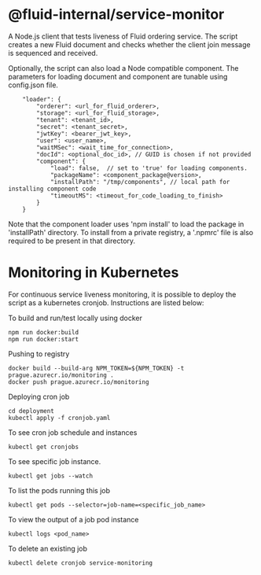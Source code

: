 # @fluid-internal/service-monitor

A Node.js client that tests liveness of Fluid ordering service. The script creates a new Fluid document and checks whether the client join message is sequenced and received.

Optionally, the script can also load a Node compatible component. The parameters for loading document and component are tunable using config.json file.

```
    "loader": {
        "orderer": <url_for_fluid_orderer>,
        "storage": <url_for_fluid_storage>,
        "tenant": <tenant_id>,
        "secret": <tenant_secret>,
        "jwtKey": <bearer_jwt_key>,
        "user": <user_name>,
        "waitMSec": <wait_time_for_connection>,
        "docId": <optional_doc_id>, // GUID is chosen if not provided
        "component": {
            "load": false,  // set to 'true' for loading components.
            "packageName": <component_package@version>,
            "installPath": "/tmp/components", // local path for installing component code
            "timeoutMS": <timeout_for_code_loading_to_finish>
        }
    }
```

Note that the component loader uses 'npm install' to load the package in 'installPath' directory. To install from a private registry, a '.npmrc' file is also required to be present in that directory.

# Monitoring in Kubernetes

For continuous service liveness monitoring, it is possible to deploy the script as a kubernetes cronjob. Instructions are listed below: 

To build and run/test locally using docker
```
npm run docker:build
npm run docker:start
```

Pushing to registry
```
docker build --build-arg NPM_TOKEN=${NPM_TOKEN} -t prague.azurecr.io/monitoring .
docker push prague.azurecr.io/monitoring
```

Deploying cron job
```
cd deployment
kubectl apply -f cronjob.yaml
```

To see cron job schedule and instances
```
kubectl get cronjobs
```

To see specific job instance.
```
kubectl get jobs --watch
```

To list the pods running this job
```
kubectl get pods --selector=job-name=<specific_job_name>
```

To view the output of a job pod instance
```
kubectl logs <pod_name>
```

To delete an existing job
```
kubectl delete cronjob service-monitoring
```

